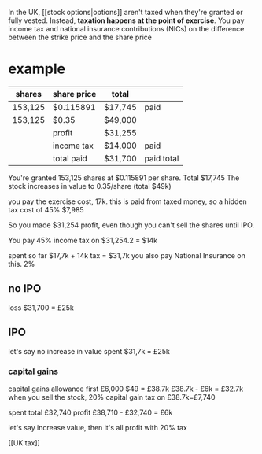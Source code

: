 In the UK, [[stock options|options]] aren't taxed when they're granted or fully vested. Instead, **taxation happens at the point of exercise**. 
You pay income tax and national insurance contributions (NICs) on the difference between the strike price and the share price

# example

| shares  | share price | total   |            |
| ------- | ----------- | ------- | ---------- |
| 153,125 | $0.115891   | $17,745 | paid       |
| 153,125 | $0.35       | $49,000 |            |
|         | profit      | $31,255 |            |
|         | income tax  | $14,000 | paid       |
|         | total paid  | $31,700 | paid total |

You're granted 153,125 shares at $0.115891 per share. Total $17,745
The stock increases in value to 0.35/share (total $49k)

you pay the exercise cost, 17k.
this is paid from taxed money, so a hidden tax cost of 45% $7,985

So you made $31,254 profit, even though you can't sell the shares until IPO.

You pay 45% income tax on $31,254.2 = $14k

spent so far $17,7k + 14k tax = $31,7k
you also pay National Insurance on this. 2%

## no IPO
loss $31,700 = £25k
## IPO
let's say no increase in value
spent  $31,7k = £25k
### capital gains
capital gains allowance first £6,000
 $49 = £38.7k 
 £38.7k - £6k = £32.7k
when you sell the stock, 20% capital gain tax on £38.7k=£7,740

spent total £32,740
profit £38,710 - £32,740 = £6k

let's say increase value, then it's all profit with 20% tax

[[UK tax]]